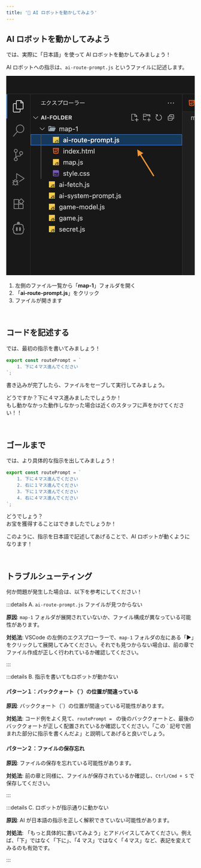 ```yaml
---
title: '💛 AI ロボットを動かしてみよう'
---
```


## AI ロボットを動かしてみよう

では、実際に「日本語」を使って AI ロボットを動かしてみましょう！

AI ロボットへの指示は、`ai-route-prompt.js` というファイルに記述します。

![VS Code の左側サイドバーで map-1 フォルダが展開され ai-route-prompt.js ファイルがハイライトされているスクリーンショット](/images/nagoya-ai-event-2025-programming-workshop/07_play-game-standerd/01_hilighted-ai-route-prompt-file.png)

1.  左側のファイル一覧から「**map-1**」フォルダを開く
2.  「**ai-route-prompt.js**」をクリック
3.  ファイルが開きます

<br />

## コードを記述する

では、最初の指示を書いてみましょう！

```javascript
export const routePrompt = `
    1. 下に４マス進んでください
`;
```

書き込みが完了したら、ファイルをセーブして実行してみましょう。

どうですか？下に４マス進みましたでしょうか！\
もし動かなかった動作しなかった場合は近くのスタッフに声をかけてください！！

<br />

## ゴールまで

では、より具体的な指示を出してみましょう！

```javascript
export const routePrompt = `
    1. 下に４マス進んでください
    2. 右に１マス進んでください
    3. 下に１マス進んでください
    4. 右に４マス進んでください
`;
```

どうでしょう？\
お宝を獲得することはできましたでしょうか！

このように、指示を日本語で記述してあげることで、AI ロボットが動くようになります！

<br />

## トラブルシューティング

何か問題が発生した場合は、以下を参考にしてください！

:::details A. `ai-route-prompt.js` ファイルが見つからない

**原因**: `map-1` フォルダが展開されていないか、ファイル構成が異なっている可能性があります。

**対処法**: VSCode の左側のエクスプローラーで、`map-1` フォルダの左にある「▶」をクリックして展開してみてください。それでも見つからない場合は、前の章でファイル作成が正しく行われているか確認してください。

:::

:::details B. 指示を書いてもロボットが動かない

#### パターン１：バッククォート（`）の位置が間違っている

**原因**: バッククォート（`）の位置が間違っている可能性があります。

**対処法**: コード例をよく見て、`routePrompt = ` の後のバッククォートと、最後のバッククォートが正しく配置されているか確認してください。「この ` 記号で囲まれた部分に指示を書くんだよ」と説明してあげると良いでしょう。

#### パターン２：ファイルの保存忘れ

**原因**: ファイルの保存を忘れている可能性があります。

**対処法**: 前の章と同様に、ファイルが保存されているか確認し、`Ctrl/Cmd + S` で保存してください。

:::

:::details C. ロボットが指示通りに動かない

**原因**: AI が日本語の指示を正しく解釈できていない可能性があります。

**対処法**: 「もっと具体的に書いてみよう」とアドバイスしてみてください。例えば、「下」ではなく「下に」、「4 マス」ではなく「４マス」など、表記を変えてみるのも有効です。

:::
